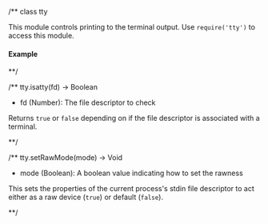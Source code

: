 /**
class tty

This module controls printing to the terminal output. Use `require('tty')` to access this module.

#### Example

<script src='http://snippets.nodemanual.org/github.com/mattpardee/nodemanual.org-examples/nodejs_ref_guide/tty/tty.js?linestart=3&lineend=0&showlines=false' defer='defer'></script>
**/


/**
tty.isatty(fd) -> Boolean
- fd (Number):  The file descriptor to check

Returns `true` or `false` depending on if the file descriptor is associated with a terminal.

**/ 


/**
tty.setRawMode(mode) -> Void
- mode (Boolean): A boolean value indicating how to set the rawness

This sets the properties of the current process's stdin file descriptor to act either as a raw device (`true`) or default (`false`).

**/ 

